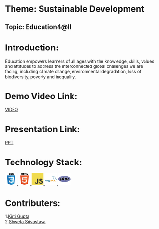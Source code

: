 # Theme: Sustainable Development<Br>
## Topic: Education4@ll 

# Introduction:
 Education empowers learners of all ages with the knowledge, skills, values and attitudes to address the interconnected global challenges we are facing, including climate change, environmental degradation, loss of biodiversity, poverty and inequality.
  
  
# Demo Video Link:<Br>
  [VIDEO](https://youtu.be/hs291juUh5s)
  
# Presentation Link:<Br>
  [PPT](https://mnnitedu-my.sharepoint.com/:p:/g/personal/kirti_20205086_mnnit_ac_in/EUM9mRWIn_NOoDbLSsbjBIUB3zLcdcn4U_s2YJar-J-OyA?e=GcJYL7)<Br>

# Technology Stack:<Br>
 <p align="left">
 <p align="left"> <a href="https://www.w3schools.com/css/" target="_blank" rel="noreferrer"> <img src="https://raw.githubusercontent.com/devicons/devicon/master/icons/css3/css3-original-wordmark.svg" alt="css3" width="40" height="40"/> </a> <a href="https://www.w3.org/html/" target="_blank" rel="noreferrer"> <img src="https://raw.githubusercontent.com/devicons/devicon/master/icons/html5/html5-original-wordmark.svg" alt="html5" width="40" height="40"/> </a> <a href="https://developer.mozilla.org/en-US/docs/Web/JavaScript" target="_blank" rel="noreferrer"> <img src="https://raw.githubusercontent.com/devicons/devicon/master/icons/javascript/javascript-original.svg" alt="javascript" width="40" height="40"/> </a> <a href="https://www.mysql.com/" target="_blank" rel="noreferrer"> <img src="https://raw.githubusercontent.com/devicons/devicon/master/icons/mysql/mysql-original-wordmark.svg" alt="mysql" width="40" height="40"/> </a> <a href="https://www.php.net" target="_blank" rel="noreferrer"> <img src="https://raw.githubusercontent.com/devicons/devicon/master/icons/php/php-original.svg" alt="php" width="40" height="40"/> </a> </p>

  
# Contributers:<Br>
  
  
1.[Kirti Gupta](https://github.com/KirtiGupta3101)\
2.[Shweta Srivastava](https://github.com/Shweta2254)

